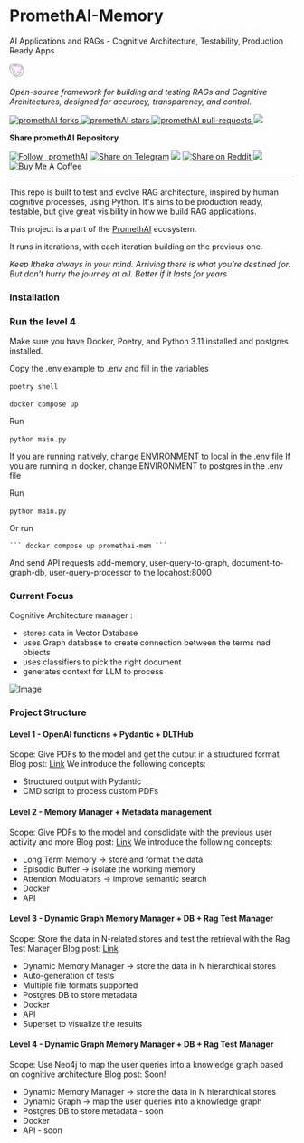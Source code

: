 # PromethAI-Memory

AI Applications and RAGs - Cognitive Architecture, Testability, Production Ready Apps



<p align="left">
  <a href="https://prometh.ai//#gh-light-mode-only">
    <img src="assets/topoteretes_logo.png" width="5%" alt="promethAI logo" />
  </a>

  
</p>

<p align="left"><i>Open-source framework for building and testing RAGs and Cognitive Architectures, designed for accuracy, transparency, and control.</i></p>

<p align="left">
<a href="https://github.com/topoteretes/PromethAI-Memory/fork" target="blank">
<img src="https://img.shields.io/github/forks/topoteretes/PromethAI-Memory?style=for-the-badge" alt="promethAI forks"/>
</a>

<a href="https://github.com/topoteretes/PromethAI-Backend/stargazers" target="blank">
<img src="https://img.shields.io/github/stars/topoteretes/PromethAI-Memory?style=for-the-badge" alt="promethAI stars"/>
</a>
<a href="https://github.com/topoteretes/PromethAI-Backend/pulls" target="blank">
<img src="https://img.shields.io/github/issues-pr/topoteretes/PromethAI-Memory?style=for-the-badge" alt="promethAI pull-requests"/>
</a>
<a href='https://github.com/topoteretes/PromethAI-Backend/releases'>
<img src='https://img.shields.io/github/release/topoteretes/PromethAI-Memory?&label=Latest&style=for-the-badge'>
</a>

</p>

[//]: # (<p align="center"><b>Follow PromethAI </b></p>)

[//]: # (<p align="center">)

[//]: # (<a href="https://twitter.com/_promethAI" target="blank">)

[//]: # (<img src="https://img.shields.io/twitter/follow/_promethAI?label=Follow: _promethAI&style=social" alt="Follow _promethAI"/>)

[//]: # (</a>)

[//]: # (<p align="center">)

[//]: # (<a href="https://prometh.ai" target="_blank"><img src="https://img.shields.io/twitter/url?label=promethAI Website&logo=website&style=social&url=https://github.com/topoteretes/PromethAI-Memory"/></a>)

[//]: # (<p align="center">)

[//]: # (<a href="https://www.youtube.com/@_promethAI" target="_blank"><img src="https://img.shields.io/twitter/url?label=Youtube&logo=youtube&style=social&url=https://github.com/topoteretes/PromethAI-Memory"/></a>)

[//]: # (</p>)


<p align="left"><b>Share promethAI Repository</b></p>

<p align="left">

<a href="https://twitter.com/intent/tweet?text=Check%20this%20GitHub%20repository%20out.%20promethAI%20-%20Let%27s%20you%20easily%20build,%20manage%20and%20run%20useful%20autonomous%20AI%20agents.&url=https://github.com/topoteretes/PromethAI-Backend-Backend&hashtags=promethAI,AGI,Autonomics,future" target="blank">
<img src="https://img.shields.io/twitter/follow/_promethAI?label=Share Repo on Twitter&style=social" alt="Follow _promethAI"/></a> 
<a href="https://t.me/share/url?text=Check%20this%20GitHub%20repository%20out.%20promethAI%20-%20Let%27s%20you%20easily%20build,%20manage%20and%20run%20useful%20autonomous%20AI%20agents.&url=https://github.com/topoteretes/PromethAI-Backend" target="_blank"><img src="https://img.shields.io/twitter/url?label=Telegram&logo=Telegram&style=social&url=https://github.com/topoteretes/PromethAI-Backend" alt="Share on Telegram"/></a>
<a href="https://api.whatsapp.com/send?text=Check%20this%20GitHub%20repository%20out.%20promethAI%20-%20Let's%20you%20easily%20build,%20manage%20and%20run%20useful%20autonomous%20AI%20agents.%20https://github.com/topoteretes/PromethAI-Backend"><img src="https://img.shields.io/twitter/url?label=whatsapp&logo=whatsapp&style=social&url=https://github.com/topoteretes/PromethAI-Backend" /></a> <a href="https://www.reddit.com/submit?url=https://github.com/topoteretes/PromethAI-Backend&title=Check%20this%20GitHub%20repository%20out.%20promethAI%20-%20Let's%20you%20easily%20build,%20manage%20and%20run%20useful%20autonomous%20AI%20agents.
" target="blank">
<img src="https://img.shields.io/twitter/url?label=Reddit&logo=Reddit&style=social&url=https://github.com/topoteretes/PromethAI-Backend" alt="Share on Reddit"/>
</a> <a href="mailto:?subject=Check%20this%20GitHub%20repository%20out.&body=promethAI%20-%20Let%27s%20you%20easily%20build,%20manage%20and%20run%20useful%20autonomous%20AI%20agents.%3A%0Ahttps://github.com/topoteretes/PromethAI-Backend" target="_blank"><img src="https://img.shields.io/twitter/url?label=Gmail&logo=Gmail&style=social&url=https://github.com/topoteretes/PromethAI-Backend"/></a> <a href="https://www.buymeacoffee.com/promethAI" target="_blank"><img src="https://cdn.buymeacoffee.com/buttons/default-orange.png" alt="Buy Me A Coffee" height="23" width="100" style="border-radius:1px"></a>

</p>

<hr>





This repo is built to test and evolve RAG architecture, inspired by human cognitive processes, using Python. It's aims to be production ready, testable, but give great visibility in how we build RAG applications.

This project is a part of the [PromethAI](https://prometh.ai/) ecosystem.

It runs in iterations, with each iteration building on the previous one.

_Keep Ithaka always in your mind.
Arriving there is what you’re destined for.
But don’t hurry the journey at all.
Better if it lasts for years_


### Installation

### Run the level 4

Make sure you have Docker, Poetry, and Python 3.11 installed and postgres installed.

Copy the .env.example to .env and fill in the variables

``` poetry shell ```

```docker compose up   ```

Run 

``` python main.py ``` 

If you are running natively, change ENVIRONMENT to local in the .env file
If you are running in docker, change ENVIRONMENT to postgres in the .env file

Run

``` python main.py ``` 

Or run
    
    ``` docker compose up promethai-mem ```

And send API requests add-memory, user-query-to-graph, document-to-graph-db, user-query-processor to the locahost:8000



### Current Focus

Cognitive Architecture manager :

- stores data in Vector Database
- uses Graph database to create connection between the terms nad objects
- uses classifiers to pick the right document
- generates context for LLM to process

![Image](https://github.com/topoteretes/PromethAI-Memory/blob/main/level_4/User_graph.png)

### Project Structure

#### Level 1 - OpenAI functions + Pydantic + DLTHub
Scope: Give PDFs to the model and get the output in a structured format
Blog post: [Link](https://prometh.ai/promethai-memory-blog-post-one)
We introduce the following concepts:
- Structured output with Pydantic
- CMD script to process custom PDFs
#### Level 2 - Memory Manager + Metadata management
Scope: Give PDFs to the model and consolidate with the previous user activity and more
Blog post: [Link](https://www.notion.so/topoteretes/Going-beyond-Langchain-Weaviate-Level-2-towards-Production-98ad7b915139478992c4c4386b5e5886?pvs=4)
We introduce the following concepts:

- Long Term Memory -> store and format the data
- Episodic Buffer -> isolate the working memory
- Attention Modulators -> improve semantic search
- Docker
- API

#### Level 3 - Dynamic Graph Memory Manager + DB + Rag Test Manager
Scope: Store the data in N-related stores and test the retrieval with the Rag Test Manager
Blog post: [Link](https://topoteretes.notion.site/Going-beyond-Langchain-Weaviate-Level-3-towards-production-e62946c272bf412584b12fbbf92d35b0?pvs=4)
- Dynamic Memory Manager -> store the data in N hierarchical stores
- Auto-generation of tests
- Multiple file formats supported
- Postgres DB to store metadata
- Docker
- API
- Superset to visualize the results

#### Level 4 - Dynamic Graph Memory Manager + DB + Rag Test Manager
Scope: Use Neo4j to map the user queries into a knowledge graph based on cognitive architecture
Blog post: Soon!
- Dynamic Memory Manager -> store the data in N hierarchical stores
- Dynamic Graph -> map the user queries into a knowledge graph
- Postgres DB to store metadata - soon
- Docker
- API - soon








